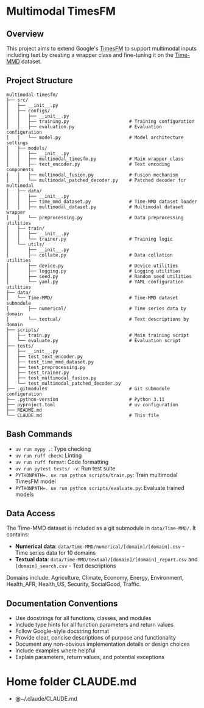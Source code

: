# Multimodal TimesFM

## Overview

This project aims to extend Google's [TimesFM](https://github.com/google-research/timesfm) to support multimodal inputs including text by creating a wrapper class and fine-tuning it on the [Time-MMD](https://github.com/AdityaLab/Time-MMD) dataset.

## Project Structure

```
multimodal-timesfm/
├── src/
│   ├── __init__.py
│   ├── configs/
│   │   ├── __init__.py
│   │   ├── training.py                      # Training configuration
│   │   ├── evaluation.py                    # Evaluation configuration
│   │   └── model.py                         # Model architecture settings
│   ├── models/
│   │   ├── __init__.py
│   │   ├── multimodal_timesfm.py            # Main wrapper class
│   │   ├── text_encoder.py                  # Text encoding components
│   │   ├── multimodal_fusion.py             # Fusion mechanism
│   │   └── multimodal_patched_decoder.py    # Patched decoder for multimodal
│   ├── data/
│   │   ├── __init__.py
│   │   ├── time_mmd_dataset.py              # Time-MMD dataset loader
│   │   ├── multimodal_dataset.py            # Multimodal dataset wrapper
│   │   └── preprocessing.py                 # Data preprocessing utilities
│   ├── train/
│   │   ├── __init__.py
│   │   └── trainer.py                       # Training logic
│   └── utils/
│       ├── __init__.py
│       ├── collate.py                       # Data collation utilities
│       ├── device.py                        # Device utilities
│       ├── logging.py                       # Logging utilities
│       ├── seed.py                          # Random seed utilities
│       └── yaml.py                          # YAML configuration utilities
├── data/
│   └── Time-MMD/                            # Time-MMD dataset submodule
│       ├── numerical/                       # Time series data by domain
│       └── textual/                         # Text descriptions by domain
├── scripts/
│   ├── train.py                             # Main training script
│   └── evaluate.py                          # Evaluation script
├── tests/
│   ├── __init__.py
│   ├── test_text_encoder.py
│   ├── test_time_mmd_dataset.py
│   ├── test_preprocessing.py
│   ├── test_trainer.py
│   ├── test_multimodal_fusion.py
│   └── test_multimodal_patched_decoder.py
├── .gitmodules                              # Git submodule configuration
├── .python-version                          # Python 3.11
├── pyproject.toml                           # uv configuration
├── README.md
└── CLAUDE.md                                # This file
```

## Bash Commands

- `uv run mypy .`: Type checking
- `uv run ruff check`: Linting
- `uv run ruff format`: Code formatting
- `uv run pytest tests/ -v`: Run test suite
- `PYTHONPATH=. uv run python scripts/train.py`: Train multimodal TimesFM model
- `PYTHONPATH=. uv run python scripts/evaluate.py`: Evaluate trained models

## Data Access

The Time-MMD dataset is included as a git submodule in `data/Time-MMD/`. It contains:

- **Numerical data**: `data/Time-MMD/numerical/[domain]/[domain].csv` - Time series data for 10 domains
- **Textual data**: `data/Time-MMD/textual/[domain]/[domain]_report.csv` and `[domain]_search.csv` - Text descriptions

Domains include: Agriculture, Climate, Economy, Energy, Environment, Health_AFR, Health_US, Security, SocialGood, Traffic.

## Documentation Conventions

- Use docstrings for all functions, classes, and modules
- Include type hints for all function parameters and return values
- Follow Google-style docstring format
- Provide clear, concise descriptions of purpose and functionality
- Document any non-obvious implementation details or design choices
- Include examples where helpful
- Explain parameters, return values, and potential exceptions

# Home folder CLAUDE.md

- @~/.claude/CLAUDE.md
